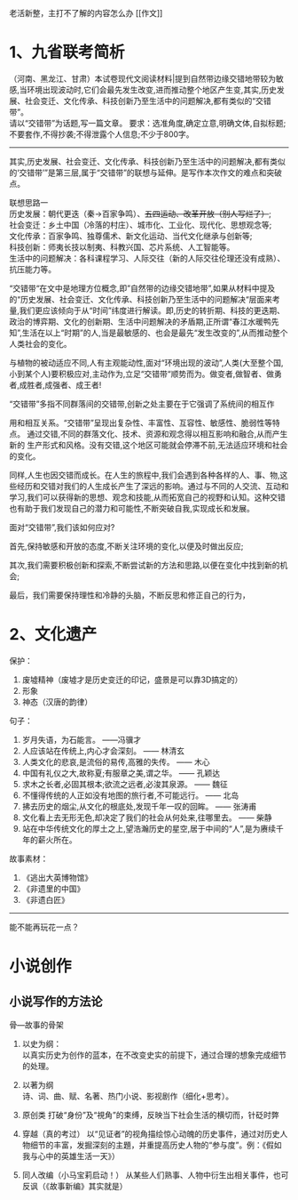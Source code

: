老活新整，主打不了解的内容怎么办
[[作文]]
# 1、九省联考简析

（河南、黑龙江、甘肃）本试卷现代文阅读材料|提到自然带边缘交错地带较为敏感,当环境出现波动时,它们会最先发生改变,进而推动整个地区产生变,其实,历史发展、社会变迁、文化传承、科技创新乃至生活中的问题解决,都有类似的“交错带”。  
请以“交错带”为话题,写一篇文章。
要求：选准角度,确定立意,明确文体,自拟标题;不要套作,不得抄袭;不得泄露个人信息;不少于800字。

---
其实,历史发展、社会变迁、文化传承、科技创新乃至生活中的问题解决,都有类似的‘交错带’”是第三层,属于“交错带”的联想与延伸。是写作本次作文的难点和突破点。  

联想思路一  
历史发展：朝代更迭（秦->百家争鸣）、~~五四运动、改革开放（别人写烂了）~~;  
社会变迁：乡土中国（冷落的村庄）、城市化、工业化、现代化、思想观念等;    
文化传承：百家争鸣、独尊儒术、新文化运动、当代文化继承与创新等;  
科技创新：师夷长技以制夷、科教兴国、芯片系统、人工智能等。  
生活中的问题解决：各科课程学习、人际交往（新的人际交往伦理还没有成熟）、抗压能力等。

“交错带“在文中是地理方位概念,即”自然带的边缘交错地带”,如果从材料中提及的“历史发展、社会变迁、文化传承、科技创新乃至生活中的问题解决“层面来考量,我们更应该倾向于从“时间”纬度进行解读。即,历史的转折期、科技的更迭期、政治的博弈期、文化的创新期、生活中问题解决的矛盾期,正所谓“春江水暖鸭先知”,生活在以上“时期”的人,当是最敏感的、也会是最先“发生改变的”,从而推动整个人类社会的变化。  

与植物的被动适应不同,人有主观能动性,面对“环境出现的波动”,人类(大至整个国,小到某个人)要积极应对,主动作为,立足“交错带“顺势而为。做变者,做智者、做勇者,成胜者,成强者、成王者!

“交错带”多指不同群落间的交错带,创新之处主要在于它强调了系统间的相互作

用和相互关系。“交错带”呈现出复杂性、丰富性、互容性、敏感性、脆弱性等特点。
通过交错,不同的群落文化、技术、资源和观念得以相互影响和融合,从而产生新的
生产形式和风格。没有交错,这个地区可能就会停滞不前,无法适应环境和社会的变化。  

同样,人生也因交错而成长。在人生的旅程中,我们会遇到各种各样的人、事、物,这些经历和交错对我们的人生成长产生了深远的影响。通过与不同的人交流、互动和学习,我们可以获得新的思想、观念和技能,从而拓宽自己的视野和认知。这种交错也有助于我们发现自己的潜力和可能性,不断突破自我,实现成长和发展。  

面对“交错带”,我们该如何应对?  

首先,保持敏感和开放的态度,不断关注环境的变化,以便及时做出反应;  

其次,我们需要积极创新和探索,不断尝试新的方法和思路,以便在变化中找到新的机会;

最后，我们需要保持理性和冷静的头脑，不断反思和修正自己的行为，

# 2、文化遗产

保护：  
1. 废墟精神（废墟才是历史变迁的印记，盛景是可以靠3D搞定的）
2. 形象
3. 神态（汉唐的韵律）

句子：
1. 岁月失语，为石能言。 ——冯骥才
2. 人应该站在传统上,内心才会深刻。 —— 林清玄
3. 人类文化的悲哀,是流俗的易传,高雅的失传。 —— 木心
4. 中国有礼仪之大,故称夏;有服章之美,谓之华。 —— 孔颖达
5. 求木之长者,必固其根本;欲流之远者,必浚其泉源。 —— 魏征
6. 不懂得传统的人正如没有地图的旅行者,不可能远行。 —— 北岛
7. 拂去历史的烟尘,从文化的根底处,发现千年一叹的回眸。 —— 张涛甫
8. 文化看上去无形无色,却决定了我们的社会从何处来,往哪里去。 —— 柴静
9. 站在中华传统文化的厚土之上,望浩瀚历史的星空,居于中间的“人”,是为赓续千年的薪火所在。

故事素材：
1. 《逃出大英博物馆》
2. 《非遗里的中国》
3. 《非遗白匠》


--- 
能不能再玩花一点？

# 小说创作
 
 ## 小说写作的方法论
 骨—故事的骨架
 1. 以史为纲：  
   以真实历史为创作的蓝本，在不改变史实的前提下，通过合理的想象完成细节的处理。
   
2. 以著为纲  
   诗、词、曲、赋、名著、热门小说、影视剧作（细化+思考）。
   
3. 原创类 
   打破“身份”及“視角”的束缚，反映当下社会生活的横切而，针砭时弊
   
4. 穿越（真的考过）
   以“见证者”的视角描绘惊心动魄的历史事件，通过对历史人物细节的丰富，发掘深刻的主題，并重提高历史人物的“参与度”。例：《假如我与心中的英雄生活一天》）
   
5. 同人改编（小马宝莉启动！）
   从某些人们熟事、人物中衍生出相关事件，也可反讽（《故事新编》其实就是）